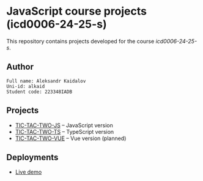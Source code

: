 # JavaScript course projects (icd0006-24-25-s)

This repository contains projects developed for the course *icd0006-24-25-s*.

## Author
````
Full name: Aleksandr Kaidalov
Uni-id: alkaid
Student code: 223348IADB
````

## Projects

- [TIC-TAC-TWO-JS](./TIC-TAC-TWO-JS) – JavaScript version
- [TIC-TAC-TWO-TS](./TIC-TAC-TWO-TS) – TypeScript version
- [TIC-TAC-TWO-VUE](./TIC-TAC-TWO-VUE) – Vue version (planned)

## Deployments

- [Live demo](https://akaidalov.github.io/icd0006-24-25-s/)
